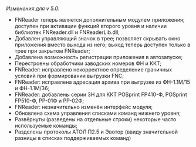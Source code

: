 _Изменения для v 5.0_:
- FNReader теперь является дополнительным модулем приложения; доступен при активации функций второго уровня и наличии библиотек FNReader.dll и FNReaderLib.dll;
- Добавлен управляющий значок в трее; позволяет скрывать окно приложения вместо выхода из него; выход теперь доступен только в трее при закрытом FNReader;
- Добавлена возможность регистрации приложения в автозапуске;
- Перестроены обработчики заводских номеров ФН и ККТ;
- FNReader: исправлено некорректное определение граничных условий при формировании выгрузки FNC;
- FNReader: исправлена адресация архива при выгрузке из ФН-1.1М/15 и ФН-1.1М/36;
- FNReader: добавлены серии ЗН для ККТ POSprint FP410-Ф, POSprint FP510-Ф, РР-01Ф и РР-02Ф;
- FNReader: незначительно изменён интерфейс модуля;
- Обновлена схема управления списками команд нижнего уровня;
- Развёрнуты (разведены на отдельные строки) некоторые часто используемые команды;
- Разделены протоколы АТОЛ П2.5 и Эвотор (ввиду значительной разницы в списках поддерживаемых команд)
